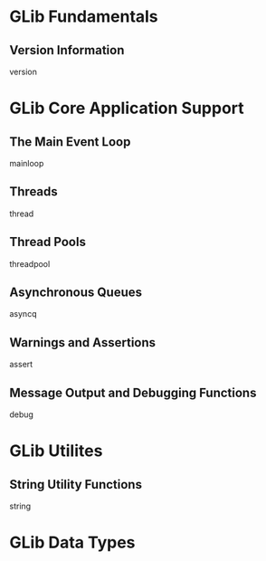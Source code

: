 # GLib Fundamentals

## Version Information

version

# GLib Core Application Support

## The Main Event Loop

mainloop

## Threads

thread

## Thread Pools

threadpool

## Asynchronous Queues

asyncq

## Warnings and Assertions

assert

## Message Output and Debugging Functions

debug

# GLib Utilites

## String Utility Functions

string

# GLib Data Types
